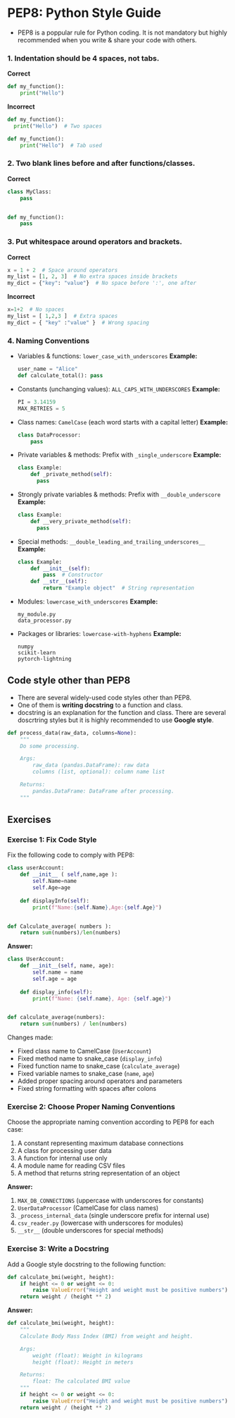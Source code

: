 # PEP8: Python Style Guide
* PEP8 is a poppular rule for Python coding. It is not mandatory but highly recommended when you write & share your code with others.

### 1. Indentation should be 4 spaces, not tabs.
**Correct**
```python
def my_function():
    print("Hello")
```
**Incorrect**
```python
def my_function():
  print("Hello")  # Two spaces
```

```python
def my_function():
	print("Hello")  # Tab used
```

### 2. Two blank lines before and after functions/classes.
**Correct**
```python
class MyClass:
    pass


def my_function():
    pass
```

### 3. Put whitespace around operators and brackets.
**Correct**
```python
x = 1 + 2  # Space around operators
my_list = [1, 2, 3]  # No extra spaces inside brackets
my_dict = {"key": "value"}  # No space before ':', one after
```
**Incorrect**
```python
x=1+2  # No spaces
my_list = [ 1,2,3 ]  # Extra spaces
my_dict = { "key" :"value" }  # Wrong spacing
```

### 4. Naming Conventions
* Variables & functions: `lower_case_with_underscores`
  **Example:**
  ```python
  user_name = "Alice"
  def calculate_total(): pass
  ```

* Constants (unchanging values): `ALL_CAPS_WITH_UNDERSCORES`
  **Example:**
  ```python
  PI = 3.14159
  MAX_RETRIES = 5
  ```

* Class names: `CamelCase` (each word starts with a capital letter)
  **Example:**
  ```python
  class DataProcessor:
      pass
  ```

* Private variables & methods: Prefix with `_single_underscore`
  **Example:**
  ```python
  class Example:
      def _private_method(self):
        pass
  ```

* Strongly private variables & methods: Prefix with `__double_underscore`
  **Example:**
  ```python
  class Example:
      def __very_private_method(self):
        pass
  ```

* Special methods: `__double_leading_and_trailing_underscores__`
  **Example:**
  ```python
  class Example:
      def __init__(self):
          pass  # Constructor
      def __str__(self):
          return "Example object"  # String representation
  ```

* Modules: `lowercase_with_underscores`
  **Example:**
  ```
  my_module.py
  data_processor.py
  ```

* Packages or libraries: `lowercase-with-hyphens`
  **Example:**
  ```
  numpy
  scikit-learn
  pytorch-lightning
  ```

## Code style other than PEP8
* There are several widely-used code styles other than PEP8.
* One of them is **writing docstring** to a function and class.
* docstring is an explanation for the function and class. There are several doscrtring styles but it is highly recommended to use **Google style**.
```python
def process_data(raw_data, columns=None):
    """
    Do some processing.

    Args:
        raw_data (pandas.DataFrame): raw data
        columns (list, optional): column name list

    Returns:
        pandas.DataFrame: DataFrame after processing.
    """
```

## Exercises

### Exercise 1: Fix Code Style
Fix the following code to comply with PEP8:

```python
class userAccount:
    def __init__ ( self,name,age ):
        self.Name=name
        self.Age=age
    
    def displayInfo(self):
        print(f"Name:{self.Name},Age:{self.Age}")


def Calculate_average( numbers ):
    return sum(numbers)/len(numbers)
```

**Answer:**
```python
class UserAccount:
    def __init__(self, name, age):
        self.name = name
        self.age = age
    
    def display_info(self):
        print(f"Name: {self.name}, Age: {self.age}")


def calculate_average(numbers):
    return sum(numbers) / len(numbers)
```

Changes made:
- Fixed class name to CamelCase (`UserAccount`)
- Fixed method name to snake_case (`display_info`)
- Fixed function name to snake_case (`calculate_average`)
- Fixed variable names to snake_case (`name`, `age`)
- Added proper spacing around operators and parameters
- Fixed string formatting with spaces after colons

### Exercise 2: Choose Proper Naming Conventions
Choose the appropriate naming convention according to PEP8 for each case:

1. A constant representing maximum database connections
2. A class for processing user data
3. A function for internal use only
4. A module name for reading CSV files
5. A method that returns string representation of an object

**Answer:**
1. `MAX_DB_CONNECTIONS` (uppercase with underscores for constants)
2. `UserDataProcessor` (CamelCase for class names)
3. `_process_internal_data` (single underscore prefix for internal use)
4. `csv_reader.py` (lowercase with underscores for modules)
5. `__str__` (double underscores for special methods)

### Exercise 3: Write a Docstring
Add a Google style docstring to the following function:

```python
def calculate_bmi(weight, height):
    if height <= 0 or weight <= 0:
        raise ValueError("Height and weight must be positive numbers")
    return weight / (height ** 2)
```

**Answer:**
```python
def calculate_bmi(weight, height):
    """
    Calculate Body Mass Index (BMI) from weight and height.

    Args:
        weight (float): Weight in kilograms
        height (float): Height in meters

    Returns:
        float: The calculated BMI value
    """
    if height <= 0 or weight <= 0:
        raise ValueError("Height and weight must be positive numbers")
    return weight / (height ** 2)
```
